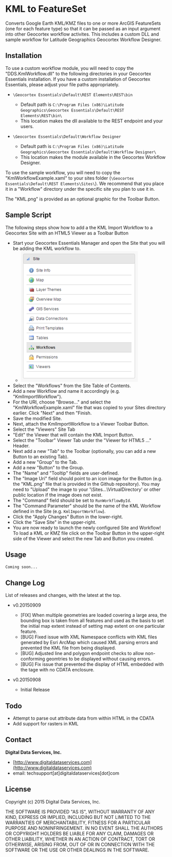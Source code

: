 # KML to FeatureSet

Converts Google Earth KML/KMZ files to one or more ArcGIS FeatureSets (one for each feature type) so that it can be passed as an input argument into other Geocortex workflow activites. This includes a custom DLL and sample workflow for Latitude Geographics Geocortex Workflow Designer.

## Installation

To use a custom workflow module, you will need to copy the "DDS.KmlWorkflow.dll" to the following directories in your Geocortex Essentials installation. If you have a custom installation of Geocortex Essentials, please adjust your file paths appropriately.

- `\Geocortex Essentials\Default\REST Elements\REST\bin`
  - Default path is `C:\Program Files (x86)\Latitude Geographics\Geocortex Essentials\Default\REST Elements\REST\bin\`
  - This location makes the dll available to the REST endpoint and your users.

- `\Geocortex Essentials\Default\Workflow Designer`
  - Default path is `C:\Program Files (x86)\Latitude Geographics\Geocortex Essentials\Default\Workflow Designer\`
  - This location makes the module available in the Geocortex Workflow Designer.

To use the sample workflow, you will need to copy the "KmlWorkflowExample.xaml" to your sites folder (`\Geocortex Essentials\Default\REST Elements\Sites\`). We recommend that you place it in a "Workflow" directory under the specific site you plan to use it in.

The "KML.png" is provided as an optional graphic for the Toolbar Button.


## Sample Script

The following steps show how to add a the KML Import Workflow to a Geocortex Site with an HTML5 Viewer as a Toolbar Button

- Start your Geocortex Essentials Manager and open the Site that you will be adding the KML workflow to.
  - ![](https://raw.githubusercontent.com/DigitalDataServices/KMLtoFeatureSet/master/img/01-workflow-site-tab.png)
- Select the "Workflows" from the Site Table of Contents.
- Add a new Workflow and name it accordingly (e.g. "KmlImportWorkflow").
- For the URI, choose "Browse..." and select the "KmlWorkflowExample.xaml" file that was copied to your Sites directory earlier. Click "Next" and then "Finish.
- Save the modified Site.
- Next, attach the KmlImportWorkflow to a Viewer Toolbar Button.
- Select the "Viewers" Site Tab
- "Edit" the Viewer that will contain the KML Import Button.
- Select the "Toolbar" Viewer Tab under the "Viewer for HTML5 ..." Header.
- Next add a new "Tab" to the Toolbar (optionally, you can add a new Button to an existing Tab).
- Add a new "Group" to the Tab.
- Add a new "Button" to the Group.
- The "Name" and "Tooltip" fields are user-defined.
- The "Image Uri" field should point to an icon image for the Button (e.g. the "KML.png" file that is provided in the Github repository). You may need to "Upload" the image to your '\Sites\...\VirtualDirectory' or other public location if the image does not exist.
- The "Command" field should be set to `RunWorkflowById`.
- The "Command Parameter" should be the name of the KML Workflow defined in the Site (e.g. `KmlImportWorkflow`).
- Click the "Apply Changes" Button in the lower-right.
- Click the "Save Site" in the upper-right.
- You are now ready to launch the newly configured Site and Workflow! To load a KML or KMZ file click on the Toolbar Button in the upper-right side of the Viewer and select the new Tab and Button you created.


## Usage

```
Coming soon...
```

## Change Log

List of releases and changes, with the latest at the top.

- v0.20150909
  - [FIX] When multiple geometries are loaded covering a large area, the bounding box is taken from all features and used as the basis to set the initial map extent instead of setting map extent on one particular feature.
  - [BUG] Fixed issue with XML Namespace conflicts with KML files generated by Esri ArcMap which caused XML parsing errors and prevented the KML file from being displayed.
  - [BUG] Adjusted line and polygon endpoint checks to allow non-conforming geomtries to be displayed without causing errors.
  - [BUG] Fix issue that prevented the display of HTML embedded with the <DESCRIPTION> tage with no CDATA enclosure. 

- v0.20150908
  - Initial Release

## Todo

- Attempt to parse out attribute data from within HTML in the CDATA
- Add support for rasters in KML

## Contact

**Digital Data Services, Inc.**

- [http://www.digitaldataservices.com](http://www.digitaldataservices.com)
- email: techsupport[at]digitaldataservices[dot]com

## License

Copyright (c) 2015 Digital Data Services, Inc.

THE SOFTWARE IS PROVIDED "AS IS", WITHOUT WARRANTY OF ANY KIND, EXPRESS OR
IMPLIED, INCLUDING BUT NOT LIMITED TO THE WARRANTIES OF MERCHANTABILITY,
FITNESS FOR A PARTICULAR PURPOSE AND NONINFRINGEMENT. IN NO EVENT SHALL THE
AUTHORS OR COPYRIGHT HOLDERS BE LIABLE FOR ANY CLAIM, DAMAGES OR OTHER
LIABILITY, WHETHER IN AN ACTION OF CONTRACT, TORT OR OTHERWISE, ARISING FROM,
OUT OF OR IN CONNECTION WITH THE SOFTWARE OR THE USE OR OTHER DEALINGS IN THE
SOFTWARE.
